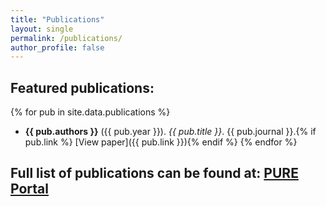 ```yaml
---
title: "Publications"
layout: single
permalink: /publications/
author_profile: false
---
```


<style>
.site-title {
  font-size: 2.5rem !important;
  font-weight: 800 !important;
  color: #005BAC !important;
}
</style>


## Featured publications:

{% for pub in site.data.publications %}
- **{{ pub.authors }}** ({{ pub.year }}). *{{ pub.title }}*. {{ pub.journal }}.{% if pub.link %} [View paper]({{ pub.link }}){% endif %}
{% endfor %}


## Full list of publications can be found at: [PURE Portal](https://pure.qub.ac.uk/en/persons/h-wang/publications/)

